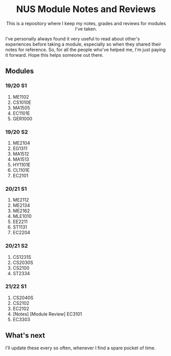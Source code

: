 <!-- PROJECT LOGO -->
<br />
<p align="center">
  <h1 align="center">NUS Module Notes and Reviews</h1>

  <p align="center">
    This is a repository where I keep my notes, grades and reviews for modules I've taken. 
  </p>
</p>

I've personally always found it very useful to read about other's experiences before taking a module, especially so when they shared their notes for reference. So, for all the people who've helped me, I'm just paying it forward. Hope this helps someone out there.


## Modules

### 19/20 S1
1. ME1102
2. CS1010E
3. MA1505
4. EC1101E
5. GER1000

### 19/20 S2
1. ME2104
2. EG1311
3. MA1512
4. MA1513
5. HY1101E
6. CL1101E
7. EC2101

### 20/21 S1
1. ME2112
2. ME2134
3. ME2162
4. MLE1010
5. EE2211
6. ST1131
7. EC2204

### 20/21 S2
1. CS1231S
2. CS2030S
3. CS2100
4. ST2334

### 21/22 S1
1. CS2040S
2. CS2102
3. EC2102
4. [Notes] [Module Review] EC3101
5. EC3303


## What's next

I'll update these every so often, whenever I find a spare pocket of time.
